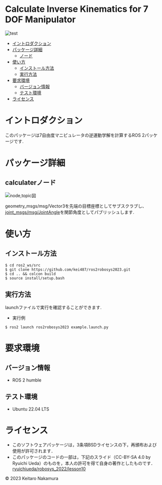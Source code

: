 # Calculate Inverse Kinematics for 7 DOF Manipulator
![test](https://github.com/kei487/ros2robosys2023/actions/workflows/test.yml/badge.svg)

* [イントロダクション](#イントロダクション)
* [パッケージ詳細](#パッケージ詳細)
  * [ノード](#calculaterノード)
* [使い方](#使い方)
  * [インストール方法](#インストール方法)
  * [実行方法](#コードの実行方法)
* [要求環境](#要求環境)
  * [バージョン情報](#バージョン情報)
  * [テスト環境](#テスト環境)
* [ライセンス](#ライセンス)

# イントロダクション
  このパッケージは7自由度マニピュレータの逆運動学解を計算するROS 2パッケージです.

# パッケージ詳細
## calculaterノード
![node,topic図](https://github.com/kei487/ros2robosys2023/assets/79034190/0ca10c8e-05cf-4074-a900-6ebb07085166)

geometry_msgs/msg/Vector3を先端の目標座標としてサブスクラブし、[joint_msgs/msg/JointAngle](https://github.com/kei487/joint_msgs)を関節角度としてパブリッシュします.

# 使い方
## インストール方法
```
$ cd ros2_ws/src
$ git clone https://github.com/kei487/ros2robosys2023.git
$ cd .. && colcon build
$ source install/setup.bash
```

## 実行方法
 launchファイルで実行を確認することができます.
* 実行例
```
$ ros2 launch ros2robosys2023 example.launch.py 
```

# 要求環境
## バージョン情報
* ROS 2 humble
## テスト環境
* Ubuntu 22.04 LTS

# ライセンス
* このソフトウェアパッケージは，3条項BSDライセンスの下，再頒布および使用が許可されます．
* このパッケージのコードの一部は，下記のスライド（CC-BY-SA 4.0 by Ryuichi Ueda）のものを，本人の許可を得て自身の著作としたものです．
   [ryuichiueda/robosys_2022/lesson10](https://ryuichiueda.github.io/my_slides/robosys_2022/lesson10.html#/)
 
 © 2023 Keitaro Nakamura 
